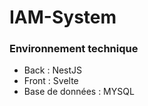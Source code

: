 # IAM-System

### Environnement technique

- Back : NestJS
- Front : Svelte
- Base de données : MYSQL
